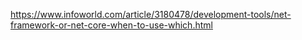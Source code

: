 https://www.infoworld.com/article/3180478/development-tools/net-framework-or-net-core-when-to-use-which.html